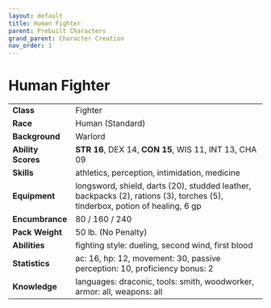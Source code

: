```yaml
---
layout: default
title: Human Fighter
parent: Prebuilt Characters
grand_parent: Character Creation
nav_order: 1
---
```


# Human Fighter

|                    |                                                                                                                             |
| :----------------- | :-------------------------------------------------------------------------------------------------------------------------- |
| **Class**          | Fighter                                                                                                                     |
| **Race**           | Human (Standard)                                                                                                            |
| **Background**     | Warlord                                                                                                                     |
| **Ability Scores** | **STR 16**, DEX 14, **CON 15**, WIS 11, INT 13, CHA 09                                                                      |
| **Skills**         | athletics, perception, intimidation, medicine                                                                               |
| **Equipment**      | longsword, shield, darts (20), studded leather, backpacks (2), rations (3), torches (5), tinderbox, potion of healing, 6 gp |
| **Encumbrance**    | 80 / 160 / 240                                                                                                              |
| **Pack Weight**    | 50 lb. (No Penalty)                                                                                                         |
| **Abilities**      | fighting style: dueling, second wind, first blood                                                                           |
| **Statistics**     | ac: 16, hp: 12, movement: 30, passive perception: 10, proficiency bonus: 2                                                  |
| **Knowledge**      | languages: draconic, tools: smith, woodworker, armor: all, weapons: all                                                     |